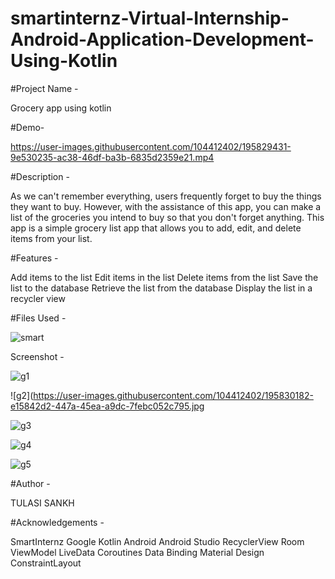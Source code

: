 # smartinternz-Virtual-Internship-Android-Application-Development-Using-Kotlin

#Project Name -

Grocery app using kotlin

#Demo-


https://user-images.githubusercontent.com/104412402/195829431-9e530235-ac38-46df-ba3b-6835d2359e21.mp4



#Description -

As we can't remember everything, users frequently forget to buy the things they want to buy. However, with the assistance of this app, you can make a list of the groceries you intend to buy so that you don't forget anything. This app is a simple grocery list app that allows you to add, edit, and delete items from your list.

#Features -

Add items to the list Edit items in the list Delete items from the list Save the list to the database Retrieve the list from the database Display the list in a recycler view

#Files Used -

![smart](https://user-images.githubusercontent.com/104412402/195829238-ad9aa6fa-c406-4b74-a4f3-77f218a624a7.png)


Screenshot -









![g1](https://user-images.githubusercontent.com/104412402/195829796-aedd3949-7fcb-474d-b3e5-bc5d0a694cb4.jpg)



![g2](https://user-images.githubusercontent.com/104412402/195830182-e15842d2-447a-45ea-a9dc-7febc052c795.jpg


![g3](https://user-images.githubusercontent.com/104412402/195830321-b1eeb7f8-c4f3-4eb2-afba-261696bc865d.jpg)


![g4](https://user-images.githubusercontent.com/104412402/195830430-5e3ebb77-d597-449d-99b1-0b0a21668e6c.jpg)


![g5](https://user-images.githubusercontent.com/104412402/195830463-fcea6932-3c50-43fc-a05e-a470e00a8cab.jpg)

#Author -

TULASI SANKH

#Acknowledgements -

SmartInternz
Google
Kotlin
Android
Android Studio
RecyclerView
Room
ViewModel
LiveData
Coroutines
Data Binding
Material Design
ConstraintLayout





